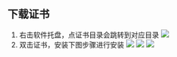 ## 下载证书
1. 右击软件托盘，点证书目录会跳转到对应目录
![](https://github.com/monkeyWie/proxyee-down/raw/master/.guide/common/ca/windows/imgs/1.png)
2. 双击证书，安装下图步骤进行安装
![](https://github.com/monkeyWie/proxyee-down/raw/master/.guide/common/ca/windows/imgs/2.png)
![](https://github.com/monkeyWie/proxyee-down/raw/master/.guide/common/ca/windows/imgs/3.png)
![](https://github.com/monkeyWie/proxyee-down/raw/master/.guide/common/ca/windows/imgs/4.png)

  